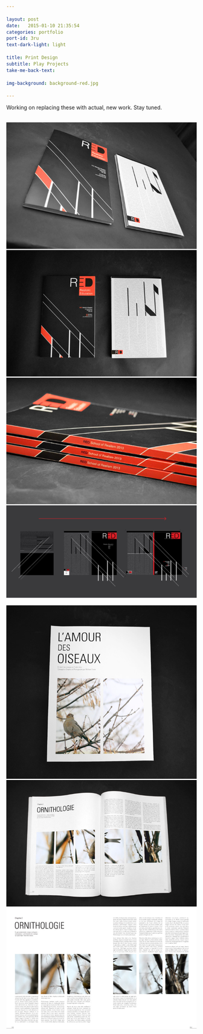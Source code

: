 ```yaml
---

layout: post
date:   2015-01-10 21:35:54
categories: portfolio
port-id: 3ru
text-dark-light: light

title: Print Design
subtitle: Play Projects
take-me-back-text:

img-background: background-red.jpg

---
```


Working on replacing these with actual, new work. Stay tuned.

<div class="image-container">
    <img class="clear" src=""/>
    <img class="w2" src="./img/work/red/red-angle.jpg"/>
    <img class="w2" src="./img/work/red/red-front.jpg"/>
    <img class="w2" src="./img/work/red/red-spine.jpg"/>
    <img class="w4" src="./img/work/red/red-process.jpg"/>
</div>

<div class="image-container">
    <img class="clear" src=""/>
    <img class="w2" src="./img/work/orni/orni-cover.jpg"/>
    <img class="w2" src="./img/work/orni/orni-book.jpg"/>
    <img class="w2" src="./img/work/orni/orni-spread.jpg"/>
</div>
